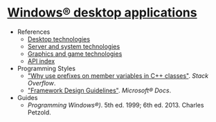 # [Windows® desktop applications](https://developer.microsoft.com/windows/desktop)

+ References
    + [Desktop technologies](https://msdn.microsoft.com/library/windows/desktop/bg126469)
    + [Server and system technologies](https://msdn.microsoft.com/library/windows/desktop/mt842907)
    + [Graphics and game technologies](https://msdn.microsoft.com/library/windows/desktop/ee663279)
    + [API index](https://msdn.microsoft.com/library/windows/desktop/hh920508)
+ Programming Styles
    + ["Why use prefixes on member variables in C++ classes"](https://stackoverflow.com/questions/1228161). *Stack Overflow*.
    + ["Framework Design Guidelines"](https://docs.microsoft.com/dotnet/standard/design-guidelines/). *Microsoft® Docs*.
+ Guides
    + *Programming Windows®)*. 5th ed. 1999; 6th ed. 2013. Charles Petzold.
